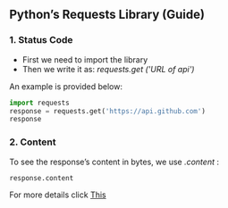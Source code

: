 
## Python’s Requests Library (Guide)

### 1. Status Code
- First we need to import the library
- Then we write it as:     *requests.get ('URL of api')*

An example is provided below:

``` Python
import requests
response = requests.get('https://api.github.com')
response
````
### 2. Content
To see the response’s content in bytes, we use *.content* :
``` Python
response.content
```

For more details click [This](https://realpython.com/python-requests/)